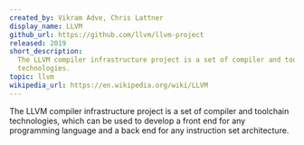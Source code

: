 ```yaml
---
created_by: Vikram Adve, Chris Lattner
display_name: LLVM
github_url: https://github.com/llvm/llvm-project
released: 2019
short_description:
  The LLVM compiler infrastructure project is a set of compiler and toolchain
  technologies.
topic: llvm
wikipedia_url: https://en.wikipedia.org/wiki/LLVM
---
```


The LLVM compiler infrastructure project is a set of compiler and toolchain
technologies, which can be used to develop a front end for any programming
language and a back end for any instruction set architecture.
